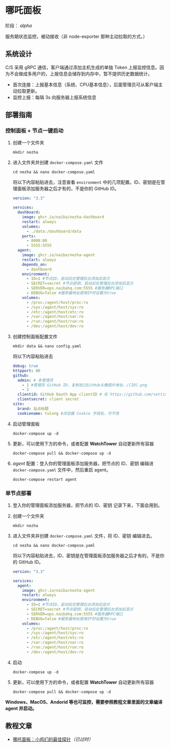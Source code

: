 # 哪吒面板

阶段： *alpha*

服务期状态监控，被动接收（非 node-exporter 那种主动拉取的方式。）

## 系统设计

C/S 采用 gRPC 通信，客户端通过添加主机生成的单独 Token 上报监控信息。因为不会做成多用户的，上报信息会储存到内存中，暂不提供历史数据统计。

- 首次连接：上报基本信息（系统、CPU基本信息），后面管理员可从客户端主动拉取更新。
- 监控上报：每隔 3s 向服务器上报系统信息

## 部署指南

### 控制面板 + 节点一键启动

1. 创建一个文件夹

    ```shell
    mkdir nezha
    ```

2. 进入文件夹并创建 `docker-compose.yaml` 文件

    ```shell
    cd nezha && nano docker-compose.yaml
    ```

    将以下内容粘贴进去，注意查看 `environment` 中的几项配置。ID、密钥是在管理面板添加服务器之后才有的，不是你的 GitHub ID。
  
    ```yaml
    version: "3.3"

    services:
      dashboard:
        image: ghcr.io/naiba/nezha-dashboard
        restart: always
        volumes:
          - ./data:/dashboard/data
        ports:
          - 8008:80
          - 5555:5555
      agent:
        image: ghcr.io/naiba/nezha-agent
        restart: always
        depends_on:
          - dashboard
        environment:
          - ID=1 #节点ID，启动后在管理后台添加后显示
          - SECRET=secret #节点密钥，启动后在管理后台添加后显示
          - SERVER=ops.naibahq.com:5555 #服务器RPC端口
          - DEBUG=false #服务器地址使用IP时设置为true
        volumes:
          - /proc:/agent/host/proc:ro
          - /sys:/agent/host/sys:ro
          - /etc:/agent/host/etc:ro
          - /var:/agent/host/var:ro
          - /run:/agent/host/run:ro
          - /dev:/agent/host/dev:ro
    ```

3. 创建控制面板配置文件

    ```shell
    mkdir data && nano config.yaml
    ```

    将以下内容粘贴进去

    ```yaml
    debug: true
    httpport: 80
    github:
      admin: # 多管理员
        - 1 #管理员 GitHub ID，复制自己GitHub头像图片地址，/[ID].png
        - 2
      clientid: GitHub Oauth App clientID # 在 https://github.com/settings/developers 创建，无需审核 Callback 填 http(s)://域名或IP/oauth2/callback
      clientsecret: client secret
    site:
      brand: 站点标题
      cookiename: tulong #浏览器 Cookie 字段名，可不改
    ```

4. 启动管理面板

    ```shell
    docker-compose up -d
    ```

5. 更新，可以使用下方的命令，或者配置 **WatchTower** 自动更新所有容器

    ```shell
    docker-compose pull && docker-compose up -d
    ```

6. *agent* 配置：登入你的管理面板添加服务器，把节点的 ID、密钥 编辑进 `docker-compose.yaml` 文件中，然后重启 agent。

    ```shell
    docker-compose restart agent
    ```

### 单节点部署

1. 登入你的管理面板添加服务器，把节点的 ID、密钥 记录下来，下面会用到。

2. 创建一个文件夹

    ```shell
    mkdir nezha
    ```

3. 进入文件夹并创建 `docker-compose.yaml` 文件，将 ID、密钥 编辑进去。

    ```shell
    cd nezha && nano docker-compose.yaml
    ```

    将以下内容粘贴进去，ID、密钥是在管理面板添加服务器之后才有的，不是你的 GitHub ID。
  
    ```yaml
    version: "3.3"

    services:
      agent:
        image: ghcr.io/naiba/nezha-agent
        restart: always
        environment:
          - ID=1 #节点ID，启动后在管理后台添加后显示
          - SECRET=secret #节点密钥，启动后在管理后台添加后显示
          - SERVER=ops.naibahq.com:5555 #服务器RPC端口
          - DEBUG=false #服务器地址使用IP时设置为true
        volumes:
          - /proc:/agent/host/proc:ro
          - /sys:/agent/host/sys:ro
          - /etc:/agent/host/etc:ro
          - /var:/agent/host/var:ro
          - /run:/agent/host/run:ro
          - /dev:/agent/host/dev:ro
    ```

4. 启动

    ```shell
    docker-compose up -d
    ```

5. 更新，可以使用下方的命令，或者配置 **WatchTower** 自动更新所有容器

    ```shell
    docker-compose pull && docker-compose up -d
    ```

**Windows、MacOS、Andorid 等也可监控，需要参照教程文章里面的文章编译 agent 并启动。**

## 教程文章

 - [哪吒面板：小鸡们的最佳探针](https://www.zhujizixun.com/2843.html)*（已过时）*